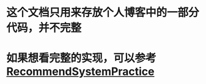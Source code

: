 # 这个文档只用来存放个人博客中的一部分代码，并不完整
# 如果想看完整的实现，可以参考[RecommendSystemPractice](https://github.com/Magic-Bubble/RecommendSystemPractice)
